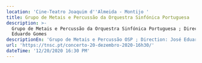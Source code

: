```yaml
---
location: 'Cine-Teatro Joaquim d''Almeida - Montijo '
title: Grupo de Metais e Percussão da Orquestra Sinfónica Portuguesa
description: >-
  Grupo de Metais e Percussão da Orquestra Sinfónica Portuguesa ; Direção: José
  Eduardo Gomes 
descriptionEn: 'Grupo de Metais e Percussão OSP ; Direction: José Eduardo Gomes '
url: 'https://tnsc.pt/concerto-20-dezembro-2020-16h30/'
dateTime: '12/20/2020 16:30 PM'
---
```


